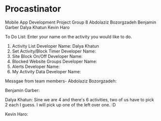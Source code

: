 # Procastinator
Mobile App Development Project
Group 8 
Abdolaziz Bozorgzadeh 
Benjamin Garber
Dalya Khatun 
Kevin Haro

To Do List: Enter your name on the activity you would like to do. 

1. Activity List                 Developer Name: Dalya Khatun 
2. Set Activity/Block Timer      Developer Name: 
3. Site Block On/Off             Developer Name: 
4. Blocked Website Groups        Developer Name: 
5. Alerts                        Developer Name: 
6. My Activity Data              Developer Name: 


Messgae from team members-
Abdolaziz Bozorgzadeh: 


Benjamin Garber: 


Dalya Khatun: Sine we are 4 and there's 6 activities, two of us have to pick 2 each I guess. I will pick up one of the left over one.    :D 

Kevin Haro:
